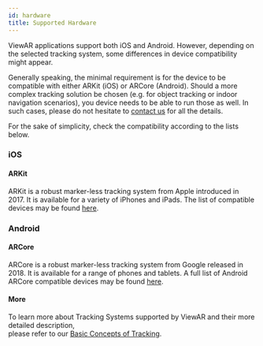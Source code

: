```yaml
---
id: hardware
title: Supported Hardware
---
```


ViewAR applications support both iOS and Android. However, depending on the selected tracking system, some differences in device compatibility might appear.

Generally speaking, the minimal requirement is for the device to be compatible with either ARKit (iOS) or ARCore (Android). Should a more complex tracking solution be chosen (e.g. for object tracking or indoor navigation scenarios), you device needs to be able to run those as well. In such cases, please do not hesitate to [contact us](mailto:support@viewar.com) for all the details.

For the sake of simplicity, check the compatibility according to the lists below.

### iOS 
#### ARKit

ARKit is a robust marker-less tracking system from Apple introduced in 2017. It is available for a variety of iPhones and iPads.
The list of compatible devices may be found [here](https://developer.apple.com/support/required-device-capabilities/).

### Android
#### ARCore

ARCore is a robust marker-less tracking system from Google released in 2018. It is available for a range of phones and tablets.
A full list of Android ARCore compatible devices may be found [here](https://developers.google.com/ar/discover/supported-devices).

#### More

To learn more about Tracking Systems supported by ViewAR and their more detailed description,  
please refer to our [Basic Concepts of Tracking](/docs/sdk/basic_concepts/tracking).
